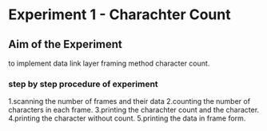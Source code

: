 # Experiment 1 -  Charachter Count

## Aim of the Experiment
to implement data link layer framing method character count.

### step by step procedure of experiment
1.scanning the number of frames and their data
2.counting the number of characters in each frame.
3.printing the charachter count and the character.
4.printing the character without count.
5.printing the data in frame form.
